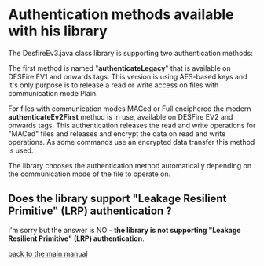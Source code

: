 # Authentication methods available with his library

The DesfireEv3.java class library is supporting two authentication methods:

The first method is named "**authenticateLegacy**" that is available on DESFire EV1 and onwards tags. This version is using
AES-based keys and it's only purpose is to release a read or write access on files with communication mode Plain.

For files with communication modes MACed or Full enciphered the modern **authenticateEv2First** method is in use, available
on DESFire EV2 and onwards tags. This authentication releases the read and write operations for "MACed" files and releases and encrypt
the data on read and write operations. As some commands use an encrypted data transfer this method is used.

The library chooses the authentication method automatically depending on the communication mode of the file to operate on.

## Does the  library support "Leakage Resilient Primitive" (LRP) authentication ?

I'm sorry but the  answer is NO - **the library is not supporting "Leakage Resilient Primitive" (LRP) authentication**.

[back to the main manual](manual_talk_to_your_desfire_ev3_card.md)
